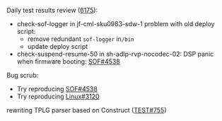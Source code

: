 Daily test results review ([6175](https://sof-ci.sh.intel.com/#/result/planresultdetail/6175)): 

* check-sof-logger in jf-cml-sku0983-sdw-1 problem with old deploy script:
  * remove redundant `sof-logger` in`/bin`
  * update deploy script
* check-suspend-resume-50 in sh-adlp-rvp-nocodec-02: DSP panic when firmware booting: [SOF#4538](https://github.com/thesofproject/sof/issues/4538)

Bug scrub: 

* Try reproducing [SOF#4538](https://github.com/thesofproject/sof/issues/4538)
* Try reproducing [Linux#3120](https://github.com/thesofproject/linux/issues/3120)

rewriting TPLG parser based on Construct ([TEST#755](https://github.com/thesofproject/sof-test/pull/755))
